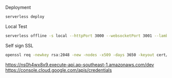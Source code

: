 Deployment
```bash
serverless deploy
```

Local Test
```bash
serverless offline -s local --httpPort 3000 --websocketPort 3001 --lambdaPort 3002
```

Self sign SSL
```bash
openssl req -newkey rsa:2048 -new -nodes -x509 -days 3650 -keyout cert/key.pem -out cert/cert.pem
```

https://ns0h4wx8x9.execute-api.ap-southeast-1.amazonaws.com/dev
https://console.cloud.google.com/apis/credentials

